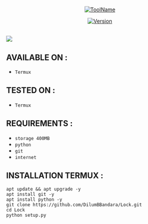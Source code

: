 # 
<p align="center">
<a href="https://github.com/DilumBBandara/Lock"><img title="ToolName" src="https://img.shields.io/badge/Lock-blue?style=for-the-badge&logo="></a>
</p>
<p align="center">
<a href="https://github.com/DilumBBandara/Lock"><img title="Version" src="https://img.shields.io/badge/Version-1.1-green?style=for-the-badge&logo="></a>
</p>
<br><a href="https://github.com/DilumBBandara/Lock"><img src="https://github.com/DilumBBandara/Lock/password.jpg"></a>


## AVAILABLE ON :

 * <code>Termux</code>

## TESTED ON :

 * <code>Termux</code>

## REQUIREMENTS :

 * <code>storage 400MB</code>
 * <code>python</code>
 * <code>git</code>
 * <code>internet</code>

## INSTALLATION TERMUX :

    apt update && apt upgrade -y
    apt install git -y
    apt install python -y
    git clone https://github.com/DilumBBandara/Lock.git
    cd Lock
    python setup.py

